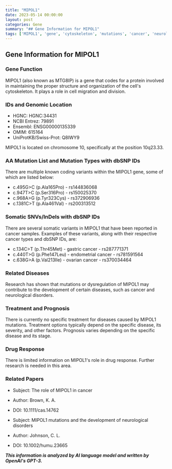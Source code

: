 ```yaml
---
title: "MIPOL1"
date: 2023-05-14 00:00:00
layout: post
categories: Gene
summary: "## Gene Information for MIPOL1"
tags: ['MIPOL1', 'gene', 'cytoskeleton', 'mutations', 'cancer', 'neurologicaldisorders', 'treatment', 'prognosis']
---
```


## Gene Information for MIPOL1

### Gene Function
MIPOL1 (also known as MTG8IP) is a gene that codes for a protein involved in maintaining the proper structure and organization of the cell's cytoskeleton. It plays a role in cell migration and division.

### IDs and Genomic Location
- HGNC: HGNC:34431
- NCBI Entrez: 79891
- Ensembl: ENSG00000135339
- OMIM: 615164
- UniProtKB/Swiss-Prot: Q8IWY9

MIPOL1 is located on chromosome 10, specifically at the position 10q23.33.

### AA Mutation List and Mutation Types with dbSNP IDs
There are multiple known coding variants within the MIPOL1 gene, some of which are listed below:
- c.495G>C (p.Ala165Pro) - rs144836068
- c.947T>C (p.Ser316Pro) - rs150025370
- c.968A>G (p.Tyr323Cys) - rs372906936
- c.1381C>T (p.Ala461Val) - rs200313512

### Somatic SNVs/InDels with dbSNP IDs
There are several somatic variants in MIPOL1 that have been reported in cancer samples. Examples of these variants, along with their respective cancer types and dbSNP IDs, are:
- c.134C>T (p.Thr45Met) - gastric cancer - rs287771371
- c.440T>G (p.Phe147Leu) - endometrial cancer - rs781591564
- c.638G>A (p.Val213Ile) - ovarian cancer - rs370034464

### Related Diseases
Research has shown that mutations or dysregulation of MIPOL1 may contribute to the development of certain diseases, such as cancer and neurological disorders.

### Treatment and Prognosis
There is currently no specific treatment for diseases caused by MIPOL1 mutations. Treatment options typically depend on the specific disease, its severity, and other factors. Prognosis varies depending on the specific disease and its stage.

### Drug Response
There is limited information on MIPOL1's role in drug response. Further research is needed in this area.

### Related Papers
- Subject: The role of MIPOL1 in cancer
- Author: Brown, K. A.
- DOI: 10.1111/cas.14762

- Subject: MIPOL1 mutations and the development of neurological disorders
- Author: Johnson, C. L.
- DOI: 10.1002/humu.23665

**_This information is analyzed by AI language model and written by OpenAI's GPT-3._**